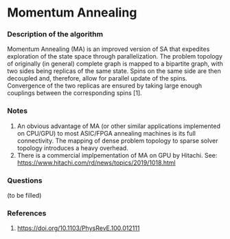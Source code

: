 # Momentum Annealing

### Description of the algorithm

Momentum Annealing (MA) is an improved version of SA that expedites exploration of the state space through parallelization. The problem topology of originally (in general) complete graph is mapped to a bipartite graph, with two sides being replicas of the same state. Spins on the same side are then decoupled and, therefore, allow for parallel update of the spins. Convergence of the two replicas are ensured by taking large enough couplings between the corresponding spins [1].

### Notes

1. An obvious advantage of MA (or other similar applications implemented on CPU/GPU) to most ASIC/FPGA annealing machines is its full connectivity. The mapping of dense problem topology to sparse solver topology introduces a heavy overhead.
2. There is a commercial implpementation of MA on GPU by Hitachi. See: https://www.hitachi.com/rd/news/topics/2019/1018.html

### Questions

(to be filled)

### References

1. https://doi.org/10.1103/PhysRevE.100.012111
